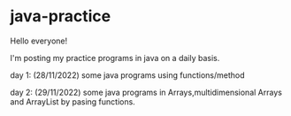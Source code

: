 # java-practice 

Hello everyone!

I'm posting my practice programs in java on a daily basis.

day 1: (28/11/2022)
    some java programs using functions/method
    
day 2: (29/11/2022)
    some java programs in Arrays,multidimensional Arrays and ArrayList by pasing functions.
    
